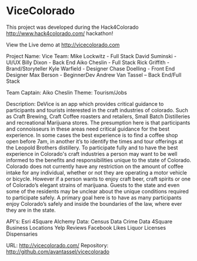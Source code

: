 ViceColorado
============
This project was developed during the Hack4Colorado http://www.hack4colorado.com/ hackathon!

View the Live demo at http://vicecolorado.com

Project Name: Vice
Team:
Mike Lockwitz - Full Stack
David Suminski - UI/UX
Billy Dixon - Back End
Aiko Cheslin - Full Stack
Rick Griffith - Brand/Storyteller
Kyle Warfield - Designer
Chase Doelling - Front End Designer
Max Berson - BeginnerDev
Andrew Van Tassel – Back End/Full Stack

Team Captain: Aiko Cheslin
Theme: Tourism/Jobs

Description:
DeVice is an app which provides critical guidance to participants and tourists interested in the
craft industries of colorado. Such as Craft Brewing, Craft Coffee roasters and retailers, Small
Batch Distilleries and recreational Marijuana stores.
The presumption here is that participants and connoisseurs in these areas need critical
guidance for the best experience.
In some cases the best experience is to find a coffee shop open before 7am, in another it’s to
identify the times and tour offerings at the Leopold Brothers distillery. To participate fully and to
have the best experience in Colorado's craft industries a person may want to be well informed to
the benefits and responsibilities unique to the state of Colorado.
Colorado does not currently have any restriction on the amount of coffee intake for any
individual, whether or not they are operating a motor vehicle or bicycle.
However if a person wants to enjoy craft beer, craft spirits or one of Colorado’s elegant strains
of marijuana. Guests to the state and even some of the residents may be unclear about the
unique conditions required to participate safely.
A primary goal here is to have as many participants enjoy Colorado’s safely and inside the
boundaries of the law, where ever they are in the state.

API's:
Esri
4Square
Alchemy
Data:
Census Data
Crime Data
4Square Business Locations
Yelp Reviews
Facebook Likes
Liquor Licenses
Dispensaries

URL:
http://vicecolorado.com/
Repository:
http://github.com/avantassel/vicecolorado
